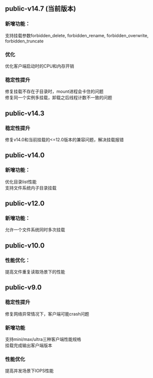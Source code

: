 ## public-v14.7 (当前版本)  
### 新增功能：
支持挂载参数forbidden_delete, forbidden_rename, forbidden_overwrite, forbidden_truncate  
### 优化  
优化客户端启动时的CPU和内存开销  
### 稳定性提升  
修复挂载不存在子目录时，mount进程会卡住的问题  
修复同一个实例多挂载，卸载之后线程计数不一致的问题  

## public-v14.3  
### 稳定性提升  
修复v14.0和当前挂载的<=12.0版本的兼容问题，解决挂载报错  

## public-v14.0  
### 新增功能：
优化目录list性能   
支持文件系统内子目录挂载    

## public-v12.0  
### 新增功能：
允许一个文件系统同时多次挂载  

## public-v10.0  
### 性能优化：
提高文件重复读取场景下的性能  

## public-v9.0
### 稳定性提升  
修复网络异常情况下，客户端可能crash问题  
### 新增功能  
支持mini/max/ultra三种客户端性能规格  
挂载完成输出客户端版本  
### 性能优化  
提高并发场景下IOPS性能   
